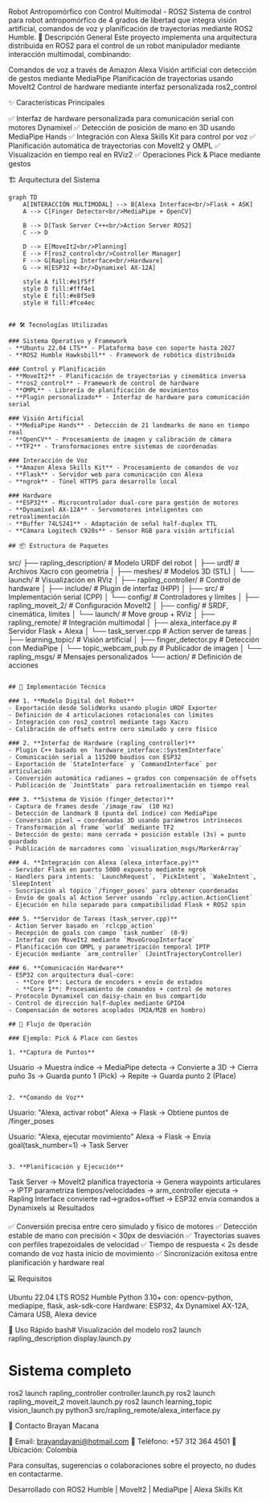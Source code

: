 Robot Antropomórfico con Control Multimodal - ROS2
Sistema de control para robot antropomórfico de 4 grados de libertad que integra visión artificial, comandos de voz y planificación de trayectorias mediante ROS2 Humble.
🎯 Descripción General
Este proyecto implementa una arquitectura distribuida en ROS2 para el control de un robot manipulador mediante interacción multimodal, combinando:

Comandos de voz a través de Amazon Alexa
Visión artificial con detección de gestos mediante MediaPipe
Planificación de trayectorias usando MoveIt2
Control de hardware mediante interfaz personalizada ros2_control

✨ Características Principales

✅ Interfaz de hardware personalizada para comunicación serial con motores Dynamixel
✅ Detección de posición de mano en 3D usando MediaPipe Hands
✅ Integración con Alexa Skills Kit para control por voz
✅ Planificación automática de trayectorias con MoveIt2 y OMPL
✅ Visualización en tiempo real en RViz2
✅ Operaciones Pick & Place mediante gestos

🏗️ Arquitectura del Sistema
```mermaid
graph TD
    A[INTERACCIÓN MULTIMODAL] --> B[Alexa Interface<br/>Flask + ASK]
    A --> C[Finger Detector<br/>MediaPipe + OpenCV]
    
    B --> D[Task Server C++<br/>Action Server ROS2]
    C --> D
    
    D --> E[MoveIt2<br/>Planning]
    E --> F[ros2_control<br/>Controller Manager]
    F --> G[Rapling Interface<br/>Hardware]
    G --> H[ESP32 +<br/>Dynamixel AX-12A]
    
    style A fill:#e1f5ff
    style D fill:#fff4e1
    style E fill:#e8f5e9
    style H fill:#fce4ec
```
```

## 🛠️ Tecnologías Utilizadas

### Sistema Operativo y Framework
- **Ubuntu 22.04 LTS** - Plataforma base con soporte hasta 2027
- **ROS2 Humble Hawksbill** - Framework de robótica distribuida

### Control y Planificación
- **MoveIt2** - Planificación de trayectorias y cinemática inversa
- **ros2_control** - Framework de control de hardware
- **OMPL** - Librería de planificación de movimientos
- **Plugin personalizado** - Interfaz de hardware para comunicación serial

### Visión Artificial
- **MediaPipe Hands** - Detección de 21 landmarks de mano en tiempo real
- **OpenCV** - Procesamiento de imagen y calibración de cámara
- **TF2** - Transformaciones entre sistemas de coordenadas

### Interacción de Voz
- **Amazon Alexa Skills Kit** - Procesamiento de comandos de voz
- **Flask** - Servidor web para comunicación con Alexa
- **ngrok** - Túnel HTTPS para desarrollo local

### Hardware
- **ESP32** - Microcontrolador dual-core para gestión de motores
- **Dynamixel AX-12A** - Servomotores inteligentes con retroalimentación
- **Buffer 74LS241** - Adaptación de señal half-duplex TTL
- **Cámara Logitech C920s** - Sensor RGB para visión artificial

## 📦 Estructura de Paquetes
```
src/
├── rapling_description/       # Modelo URDF del robot
│   ├── urdf/                  # Archivos Xacro con geometría
│   ├── meshes/                # Modelos 3D (STL)
│   └── launch/                # Visualización en RViz
│
├── rapling_controller/        # Control de hardware
│   ├── include/               # Plugin de interfaz (HPP)
│   ├── src/                   # Implementación serial (CPP)
│   └── config/                # Controladores y límites
│
├── rapling_moveit_2/          # Configuración MoveIt2
│   ├── config/                # SRDF, cinemática, límites
│   └── launch/                # Move group + RViz
│
├── rapling_remote/            # Integración multimodal
│   ├── alexa_interface.py     # Servidor Flask + Alexa
│   └── task_server.cpp        # Action server de tareas
│
├── learning_topic/            # Visión artificial
│   ├── finger_detector.py     # Detección con MediaPipe
│   └── topic_webcam_pub.py    # Publicador de imagen
│
└── rapling_msgs/              # Mensajes personalizados
    └── action/                # Definición de acciones
```

## 🔧 Implementación Técnica

### 1. **Modelo Digital del Robot**
- Exportación desde SolidWorks usando plugin URDF Exporter
- Definición de 4 articulaciones rotacionales con límites
- Integración con ros2_control mediante tags Xacro
- Calibración de offsets entre cero simulado y cero físico

### 2. **Interfaz de Hardware (rapling_controller)**
- Plugin C++ basado en `hardware_interface::SystemInterface`
- Comunicación serial a 115200 baudios con ESP32
- Exportación de `StateInterface` y `CommandInterface` por articulación
- Conversión automática radianes ↔ grados con compensación de offsets
- Publicación de `JointState` para retroalimentación en tiempo real

### 3. **Sistema de Visión (finger_detector)**
- Captura de frames desde `/image_raw` (10 Hz)
- Detección de landmark 8 (punta del índice) con MediaPipe
- Conversión píxel → coordenadas 3D usando parámetros intrínsecos
- Transformación al frame `world` mediante TF2
- Detección de gesto: mano cerrada + posición estable (3s) = punto guardado
- Publicación de marcadores como `visualization_msgs/MarkerArray`

### 4. **Integración con Alexa (alexa_interface.py)**
- Servidor Flask en puerto 5000 expuesto mediante ngrok
- Handlers para intents: `LaunchRequest`, `PickIntent`, `WakeIntent`, `SleepIntent`
- Suscripción al tópico `/finger_poses` para obtener coordenadas
- Envío de goals al Action Server usando `rclpy.action.ActionClient`
- Ejecución en hilo separado para compatibilidad Flask + ROS2 spin

### 5. **Servidor de Tareas (task_server.cpp)**
- Action Server basado en `rclcpp_action`
- Recepción de goals con campo `task_number` (0-9)
- Interfaz con MoveIt2 mediante `MoveGroupInterface`
- Planificación con OMPL y parametrización temporal IPTP
- Ejecución mediante `arm_controller` (JointTrajectoryController)

### 6. **Comunicación Hardware**
- ESP32 con arquitectura dual-core:
  - **Core 0**: Lectura de encoders + envío de estados
  - **Core 1**: Procesamiento de comandos + control de motores
- Protocolo Dynamixel con daisy-chain en bus compartido
- Control de dirección half-duplex mediante GPIO4
- Compensación de motores acoplados (M2A/M2B en hombro)

## 🚀 Flujo de Operación

### Ejemplo: Pick & Place con Gestos

1. **Captura de Puntos**
```
   Usuario → Muestra índice → MediaPipe detecta → Convierte a 3D
   → Cierra puño 3s → Guarda punto 1 (Pick)
   → Repite → Guarda punto 2 (Place)
```

2. **Comando de Voz**
```
   Usuario: "Alexa, activar robot"
   Alexa → Flask → Obtiene puntos de /finger_poses
   
   Usuario: "Alexa, ejecutar movimiento"
   Alexa → Flask → Envía goal(task_number=1) → Task Server
```

3. **Planificación y Ejecución**
```
   Task Server → MoveIt2 planifica trayectoria
   → Genera waypoints articulares
   → IPTP parametriza tiempos/velocidades
   → arm_controller ejecuta
   → Rapling Interface convierte rad→grados+offset
   → ESP32 envía comandos a Dynamixels
📊 Resultados

✅ Conversión precisa entre cero simulado y físico de motores
✅ Detección estable de mano con precisión < 30px de desviación
✅ Trayectorias suaves con perfiles trapezoidales de velocidad
✅ Tiempo de respuesta < 2s desde comando de voz hasta inicio de movimiento
✅ Sincronización exitosa entre planificación y hardware real

💻 Requisitos

Ubuntu 22.04 LTS
ROS2 Humble
Python 3.10+ con: opencv-python, mediapipe, flask, ask-sdk-core
Hardware: ESP32, 4x Dynamixel AX-12A, Cámara USB, Alexa device

📖 Uso Rápido
bash# Visualización del modelo
ros2 launch rapling_description display.launch.py

# Sistema completo
ros2 launch rapling_controller controller.launch.py
ros2 launch rapling_moveit_2 moveit.launch.py
ros2 launch learning_topic vision_launch.py
python3 src/rapling_remote/alexa_interface.py

📧 Contacto
Brayan Macana 

📧 Email: brayandayani@hotmail.com
📱 Teléfono: +57 312 364 4501
📍 Ubicación: Colombia

Para consultas, sugerencias o colaboraciones sobre el proyecto, no dudes en contactarme.

Desarrollado con ROS2 Humble | MoveIt2 | MediaPipe | Alexa Skills Kit
